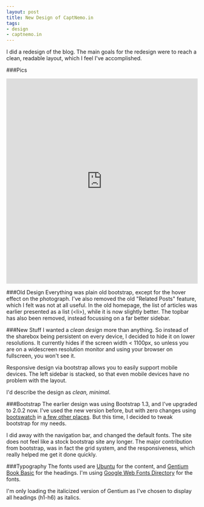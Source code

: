 ```yaml
---
layout: post
title: New Design of CaptNemo.in
tags:
- design
- captnemo.in
---
```


I did a redesign of the blog. The main goals for the redesign were to reach a 
clean, readable layout, which I feel I've accomplished.

###Pics
<iframe frameborder='0' height='540' width='100%' src='http://min.us/mbneXkYyXF/3e'></iframe>

###Old Design
Everything was plain old bootstrap, except for the hover effect on the 
photograph. I've also removed the old "Related Posts" feature, which I felt was 
not at all useful. In the old homepage, the list of articles was earlier presented as a list (\<li\>), while it is now slightly better. The topbar has also been removed, instead focussing on a far better sidebar.

###New Stuff
I wanted a _clean design_ more than anything. So instead of the sharebox being persistent on every device, I decided to hide it on lower resolutions. It currently hides if the screen width < 1100px, so unless you are on a widescreen resolution monitor and using your browser on fullscreen, you won't see it.

Responsive design via bootstrap allows you to easily support mobile devices. The left sidebar is stacked, so that even mobile devices have no problem with the layout.

I'd describe the design as _clean, minimal_. 

###Bootstrap
The earlier design was using Bootstrap 1.3, and I've upgraded to 2.0.2 now. 
I've used the new version before, but with zero changes using 
[bootswatch](http://bootswatch.com/) in [a few other places](/codechef/). But 
this time, I decided to tweak bootstrap for my needs.

I did away with the navigation bar, and changed the default fonts. The site 
does not feel like a stock bootstrap site any longer. The major contribution 
from bootstrap, was in fact the grid system, and the responsiveness, which 
really helped me get it done quickly.

###Typography
The fonts used are [Ubuntu](http://www.google.com/webfonts/specimen/Ubuntu) for the content, and [Gentium Book 
Basic](http://www.google.com/webfonts/specimen/Gentium+Book+Basic) for the 
headings. I'm using [Google Web Fonts 
Directory](http://www.google.com/webfonts) for the fonts.

I'm only loading the italicized version of Gentium as I've chosen to display 
all headings (h1-h6) as italics. 
